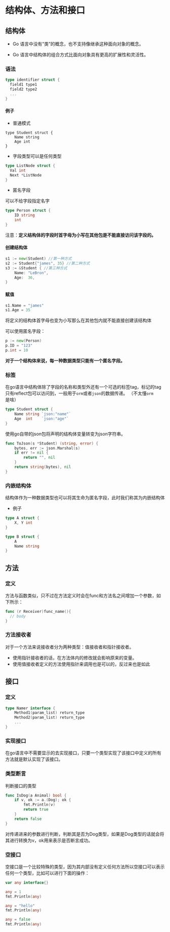 # 结构体、方法和接口

## 结构体

- Go 语言中没有“类”的概念，也不支持像继承这种面向对象的概念。

- Go 语言中结构体的组合方式比面向对象具有更高的扩展性和灵活性。

### 语法

```go
type identifier struct {
  field1 type1
  field2 type2
  ...
}
```

#### 例子

* 普通模式

```
type Student struct {
	Name string
	Age int
}
```

* 字段类型可以是任何类型

```go
type ListNode struct {
  Val int
  Next *ListNode
}
```

* 匿名字段

可以不给字段指定名字

```go
type Person struct {
	ID string
	int
}
```

注意：**定义结构体的字段时首字母为小写在其他包是不能直接访问该字段的。**

#### 创建结构体

```go
s1 := new(Student) //第一种方式
s2 := Student{"james", 35} //第二种方式
s3 := &Student { //第三种方式
	Name: "LeBron",
	Age:  36,
}
```

#### 赋值

```go
s1.Name = "james"
s1.Age = 35
```

将定义的结构体首字母也变为小写那么在其他包内就不能直接创建该结构体

可以使用匿名字段：

```go
p := new(Person)
p.ID = "123"
p.int = 10
```

**对于一个结构体来说，每一种数据类型只能有一个匿名字段。**

### 标签

在go语言中结构体除了字段的名称和类型外还有一个可选的标签tag，标记的tag只有reflect包可以访问到，一般用于`orm`或者`json`的数据传递。 （不太懂`orm`是啥）

```go
type Student struct {
	Name string `json:"name"`
	Age  int    `json:"age"`
}
```

使用go自带的json包将声明的结构体变量转变为json字符串。

```go
func ToJson(s *Student) (string, error) {
	bytes, err := json.Marshal(s)
	if err != nil {
		return "", nil
	}
	return string(bytes), nil
}
```

### 内嵌结构体

结构体作为一种数据类型也可以将其生命为匿名字段，此时我们称其为内嵌结构体

* 例子

```go
type A struct {
	X, Y int
}

type B struct {
	A
	Name string
}
```

## 方法

### 定义

方法与函数类似，只不过在方法定义时会在func和方法名之间增加一个参数，如下所示：

```go
func (r Receiver)func_name(){
  // body
}
```

### 方法接收者

对于一个方法来说接收者分为两种类型：值接收者和指针接收者。

- 使用指针接收者的话，在方法体内的修改就会影响原来的变量。
- 使用值接收者定义的方法使用指针来调用也是可以的，反过来也是如此

## 接口

### 定义

```go
type Namer interface {
    Method1(param_list) return_type
    Method2(param_list) return_type
    ...
}
```

###  实现接口

在go语言中不需要显示的去实现接口，只要一个类型实现了该接口中定义的所有方法就是默认实现了该接口。

### 类型断言

判断接口的类型

```go
func IsDog(a Animal) bool {
	if v, ok := a.(Dog); ok {
		fmt.Println(v)
		return true
	}
	return false
}
```

对传递进来的参数进行判断，判断其是否为Dog类型，如果是Dog类型的话就会将其进行转换为v，ok用来表示是否断言成功。

### 空接口

空接口是一个比较特殊的类型，因为其内部没有定义任何方法所以空接口可以表示任何一个类型，比如可以进行下面的操作：

```go
var any interface{}

any = 1
fmt.Println(any)

any = "hello"
fmt.Println(any)

any = false
fmt.Println(any)
```